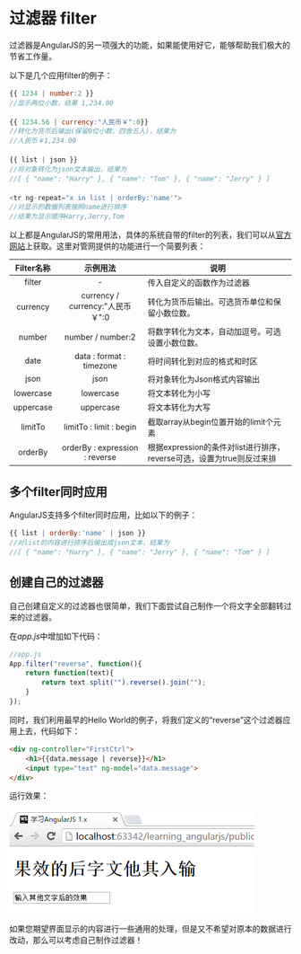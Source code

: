 # 过滤器 filter

过滤器是AngularJS的另一项强大的功能，如果能使用好它，能够帮助我们极大的节省工作量。

以下是几个应用filter的例子：

```javascript
{{ 1234 | number:2 }}
//显示两位小数，结果 1,234.00

{{ 1234.56 | currency:"人民币￥":0}}
//转化为货币后输出(保留0位小数，四舍五入)，结果为
//人民币￥1,234.00

{{ list | json }}
//将对象转化为json文本输出，结果为
//[ { "name": "Harry" }, { "name": "Tom" }, { "name": "Jerry" } ]

<tr ng-repeat="x in list | orderBy:'name'">
//对显示的数据列表按照name进行排序
//结果为显示顺序Harry,Jerry,Tom
```

以上都是AngularJS的常用用法，具体的系统自带的filter的列表，我们可以从[官方网站](https://docs.angularjs.org/api/ng/filter)上获取。这里对管网提供的功能进行一个简要列表：

| Filter名称 |  示例用法 |  说明 |
|:-:|:-:|---|
| filter  | -  | 传入自定义的函数作为过滤器 |
| currency  |   currency / currency:"人民币￥":0 | 转化为货币后输出。可选货币单位和保留小数位数。 |
|  number | number / number:2  | 将数字转化为文本，自动加逗号。可选设置小数位数。|
| date | data : format : timezone | 将时间转化到对应的格式和时区 |
| json | json | 将对象转化为Json格式内容输出 |
| lowercase | lowercase | 将文本转化为小写 |
| uppercase | uppercase | 将文本转化为大写 |
| limitTo | limitTo : limit : begin | 截取array从begin位置开始的limit个元素 |
| orderBy | orderBy : expression : reverse | 根据expression的条件对list进行排序，reverse可选，设置为true则反过来排 |


## 多个filter同时应用
AngularJS支持多个filter同时应用，比如以下的例子：

```javascript
{{ list | orderBy:'name' | json }}
//对list的内容进行排序后输出成json文本，结果为
//[ { "name": "Harry" }, { "name": "Jerry" }, { "name": "Tom" } ]

```

## 创建自己的过滤器
自己创建自定义的过滤器也很简单，我们下面尝试自己制作一个将文字全部翻转过来的过滤器。

在*app.js*中增加如下代码：
```javascript
//app.js
App.filter("reverse", function(){
    return function(text){
        return text.split("").reverse().join("");
    }
});
```

同时，我们利用最早的Hello World的例子，将我们定义的“reverse”这个过滤器应用上去，代码如下：

```html
<div ng-controller="FirstCtrl">
    <h1>{{data.message | reverse}}</h1>
    <input type="text" ng-model="data.message">
</div>
```

运行效果：

![图4-10 自定义filter的运行效果](./pic/0410_filter.png)

如果您期望界面显示的内容进行一些通用的处理，但是又不希望对原本的数据进行改动，那么可以考虑自己制作过滤器！
